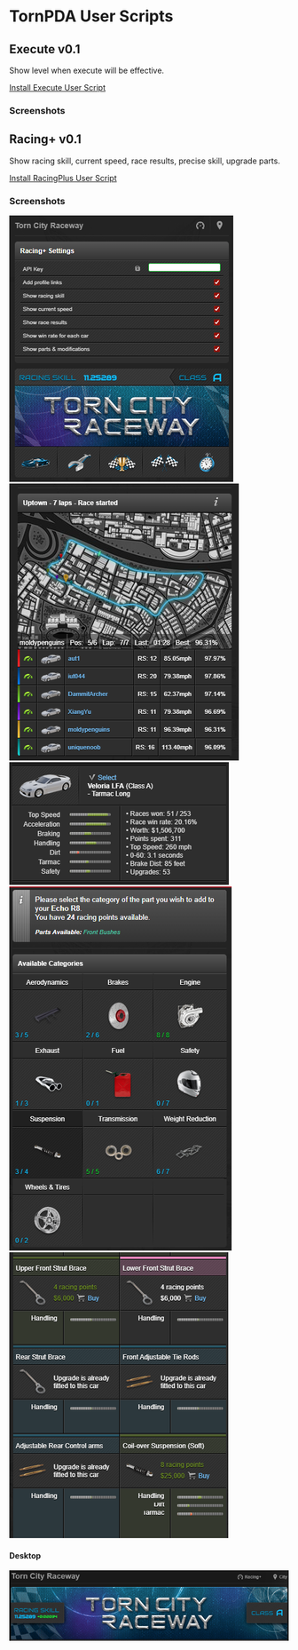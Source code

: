 <h1>TornPDA User Scripts</h1>

<h2>Execute v0.1</h2>
<p>Show level when execute will be effective.</p>
<a href="https://github.com/moldypenguins/TornPDA/raw/refs/heads/main/Execute.user.js">Install Execute User Script</a>
<h3>Screenshots</h3>

<h2>Racing+ v0.1</h2>
<p>Show racing skill, current speed, race results, precise skill, upgrade parts.</p>
<a href="https://github.com/moldypenguins/TornPDA/raw/refs/heads/main/RacingPlus.user.js">Install RacingPlus User Script</a>
<h3>Screenshots</h3>
<img src=".github/images/options.png" alt="options" />
<img src=".github/images/racing.png" alt="racing" />
<img src=".github/images/enlisted.png" alt="enlisted" />
<img src=".github/images/parts.png" alt="parts" />
<img src=".github/images/parts2.png" alt="parts" />
<h4>Desktop</h4>
<img src=".github/images/desktop.png" alt="desktop" />
